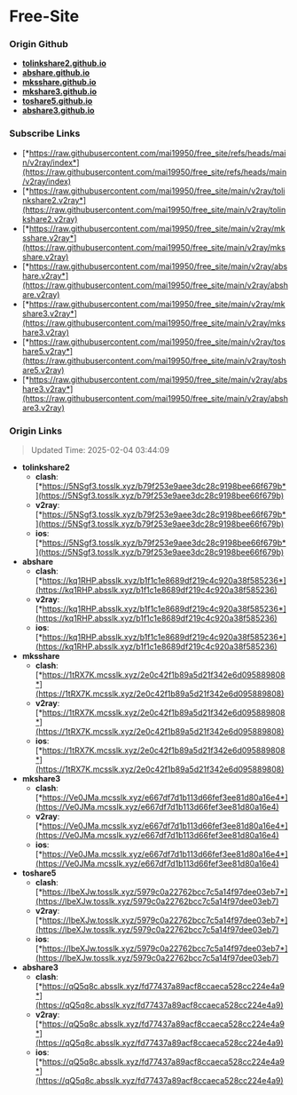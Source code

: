 # Free-Site

### Origin Github

- [**tolinkshare2.github.io**](https://github.com/tolinkshare2/tolinkshare2.github.io)
- [**abshare.github.io**](https://github.com/abshare/abshare.github.io)
- [**mksshare.github.io**](https://github.com/mksshare/mksshare.github.io)
- [**mkshare3.github.io**](https://github.com/mkshare3/mkshare3.github.io)
- [**toshare5.github.io**](https://github.com/toshare5/toshare5.github.io)
- [**abshare3.github.io**](https://github.com/abshare3/abshare3.github.io)

### Subscribe Links

- [*https://raw.githubusercontent.com/mai19950/free_site/refs/heads/main/v2ray/index*](https://raw.githubusercontent.com/mai19950/free_site/refs/heads/main/v2ray/index)
- [*https://raw.githubusercontent.com/mai19950/free_site/main/v2ray/tolinkshare2.v2ray*](https://raw.githubusercontent.com/mai19950/free_site/main/v2ray/tolinkshare2.v2ray)
- [*https://raw.githubusercontent.com/mai19950/free_site/main/v2ray/mksshare.v2ray*](https://raw.githubusercontent.com/mai19950/free_site/main/v2ray/mksshare.v2ray)
- [*https://raw.githubusercontent.com/mai19950/free_site/main/v2ray/abshare.v2ray*](https://raw.githubusercontent.com/mai19950/free_site/main/v2ray/abshare.v2ray)
- [*https://raw.githubusercontent.com/mai19950/free_site/main/v2ray/mkshare3.v2ray*](https://raw.githubusercontent.com/mai19950/free_site/main/v2ray/mkshare3.v2ray)
- [*https://raw.githubusercontent.com/mai19950/free_site/main/v2ray/toshare5.v2ray*](https://raw.githubusercontent.com/mai19950/free_site/main/v2ray/toshare5.v2ray)
- [*https://raw.githubusercontent.com/mai19950/free_site/main/v2ray/abshare3.v2ray*](https://raw.githubusercontent.com/mai19950/free_site/main/v2ray/abshare3.v2ray)

### Origin Links

> Updated Time: 2025-02-04 03:44:09

- **tolinkshare2**
  - **clash**: [*https://5NSgf3.tosslk.xyz/b79f253e9aee3dc28c9198bee66f679b*](https://5NSgf3.tosslk.xyz/b79f253e9aee3dc28c9198bee66f679b)
  - **v2ray**: [*https://5NSgf3.tosslk.xyz/b79f253e9aee3dc28c9198bee66f679b*](https://5NSgf3.tosslk.xyz/b79f253e9aee3dc28c9198bee66f679b)
  - **ios**: [*https://5NSgf3.tosslk.xyz/b79f253e9aee3dc28c9198bee66f679b*](https://5NSgf3.tosslk.xyz/b79f253e9aee3dc28c9198bee66f679b)
- **abshare**
  - **clash**: [*https://kq1RHP.absslk.xyz/b1f1c1e8689df219c4c920a38f585236*](https://kq1RHP.absslk.xyz/b1f1c1e8689df219c4c920a38f585236)
  - **v2ray**: [*https://kq1RHP.absslk.xyz/b1f1c1e8689df219c4c920a38f585236*](https://kq1RHP.absslk.xyz/b1f1c1e8689df219c4c920a38f585236)
  - **ios**: [*https://kq1RHP.absslk.xyz/b1f1c1e8689df219c4c920a38f585236*](https://kq1RHP.absslk.xyz/b1f1c1e8689df219c4c920a38f585236)
- **mksshare**
  - **clash**: [*https://1tRX7K.mcsslk.xyz/2e0c42f1b89a5d21f342e6d095889808*](https://1tRX7K.mcsslk.xyz/2e0c42f1b89a5d21f342e6d095889808)
  - **v2ray**: [*https://1tRX7K.mcsslk.xyz/2e0c42f1b89a5d21f342e6d095889808*](https://1tRX7K.mcsslk.xyz/2e0c42f1b89a5d21f342e6d095889808)
  - **ios**: [*https://1tRX7K.mcsslk.xyz/2e0c42f1b89a5d21f342e6d095889808*](https://1tRX7K.mcsslk.xyz/2e0c42f1b89a5d21f342e6d095889808)
- **mkshare3**
  - **clash**: [*https://Ve0JMa.mcsslk.xyz/e667df7d1b113d66fef3ee81d80a16e4*](https://Ve0JMa.mcsslk.xyz/e667df7d1b113d66fef3ee81d80a16e4)
  - **v2ray**: [*https://Ve0JMa.mcsslk.xyz/e667df7d1b113d66fef3ee81d80a16e4*](https://Ve0JMa.mcsslk.xyz/e667df7d1b113d66fef3ee81d80a16e4)
  - **ios**: [*https://Ve0JMa.mcsslk.xyz/e667df7d1b113d66fef3ee81d80a16e4*](https://Ve0JMa.mcsslk.xyz/e667df7d1b113d66fef3ee81d80a16e4)
- **toshare5**
  - **clash**: [*https://IbeXJw.tosslk.xyz/5979c0a22762bcc7c5a14f97dee03eb7*](https://IbeXJw.tosslk.xyz/5979c0a22762bcc7c5a14f97dee03eb7)
  - **v2ray**: [*https://IbeXJw.tosslk.xyz/5979c0a22762bcc7c5a14f97dee03eb7*](https://IbeXJw.tosslk.xyz/5979c0a22762bcc7c5a14f97dee03eb7)
  - **ios**: [*https://IbeXJw.tosslk.xyz/5979c0a22762bcc7c5a14f97dee03eb7*](https://IbeXJw.tosslk.xyz/5979c0a22762bcc7c5a14f97dee03eb7)
- **abshare3**
  - **clash**: [*https://qQ5q8c.absslk.xyz/fd77437a89acf8ccaeca528cc224e4a9*](https://qQ5q8c.absslk.xyz/fd77437a89acf8ccaeca528cc224e4a9)
  - **v2ray**: [*https://qQ5q8c.absslk.xyz/fd77437a89acf8ccaeca528cc224e4a9*](https://qQ5q8c.absslk.xyz/fd77437a89acf8ccaeca528cc224e4a9)
  - **ios**: [*https://qQ5q8c.absslk.xyz/fd77437a89acf8ccaeca528cc224e4a9*](https://qQ5q8c.absslk.xyz/fd77437a89acf8ccaeca528cc224e4a9)
